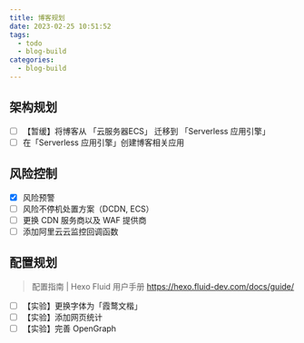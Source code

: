 ```yaml
---
title: 博客规划
date: 2023-02-25 10:51:52
tags: 
  - todo
  - blog-build
categories:
  - blog-build
---
```


## 架构规划

- [ ] 【暂缓】将博客从 「云服务器ECS」 迁移到 「Serverless 应用引擎」
- [ ] 在「Serverless 应用引擎」创建博客相关应用

## 风险控制

- [X] 风险预警
- [ ] 风险不停机处置方案（DCDN, ECS）
- [ ] 更换 CDN 服务商以及 WAF 提供商
- [ ] 添加阿里云云监控回调函数

## 配置规划

> 配置指南 | Hexo Fluid 用户手册 <https://hexo.fluid-dev.com/docs/guide/>

- [ ] 【实验】更换字体为「霞鹜文楷」
- [ ] 【实验】添加网页统计
- [ ] 【实验】完善 OpenGraph

<!--
Copyright © 2022,2023 [cc01cc](https://github.com/cc01cc)

本页面采用 [知识共享署名-非商业性使用 4.0 国际许可协议](http://creativecommons.org/licenses/by-nc/4.0/) 进行许可。

转载请注明原始地址：<https://github.com/cc01cc/cc01cc>
-->